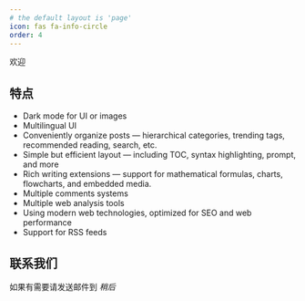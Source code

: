 ```yaml
---
# the default layout is 'page'
icon: fas fa-info-circle
order: 4
---
```


欢迎


## 特点
- Dark mode for UI or images
- Multilingual UI
- Conveniently organize posts — hierarchical categories, trending tags, recommended reading, search, etc.
- Simple but efficient layout — including TOC, syntax highlighting, prompt, and more
- Rich writing extensions — support for mathematical formulas, charts, flowcharts, and embedded media.
- Multiple comments systems
- Multiple web analysis tools
- Using modern web technologies, optimized for SEO and web performance
- Support for RSS feeds


## 联系我们

如果有需要请发送邮件到 _稍后_

